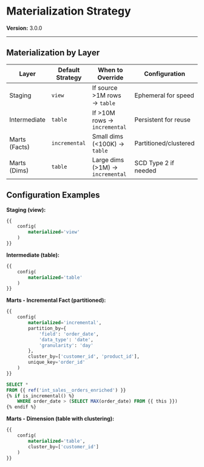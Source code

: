 # Materialization Strategy

**Version:** 3.0.0

---

## Materialization by Layer

| Layer | Default Strategy | When to Override | Configuration |
|-------|-----------------|------------------|---------------|
| Staging | `view` | If source >1M rows → `table` | Ephemeral for speed |
| Intermediate | `table` | If >10M rows → `incremental` | Persistent for reuse |
| Marts (Facts) | `incremental` | Small dims (<100K) → `table` | Partitioned/clustered |
| Marts (Dims) | `table` | Large dims (>1M) → `incremental` | SCD Type 2 if needed |

## Configuration Examples

**Staging (view):**
```sql
{{
    config(
        materialized='view'
    )
}}
```

**Intermediate (table):**
```sql
{{
    config(
        materialized='table'
    )
}}
```

**Marts - Incremental Fact (partitioned):**
```sql
{{
    config(
        materialized='incremental',
        partition_by={
            'field': 'order_date',
            'data_type': 'date',
            'granularity': 'day'
        },
        cluster_by=['customer_id', 'product_id'],
        unique_key='order_id'
    )
}}

SELECT *
FROM {{ ref('int_sales__orders_enriched') }}
{% if is_incremental() %}
    WHERE order_date > (SELECT MAX(order_date) FROM {{ this }})
{% endif %}
```

**Marts - Dimension (table with clustering):**
```sql
{{
    config(
        materialized='table',
        cluster_by=['customer_id']
    )
}}
```